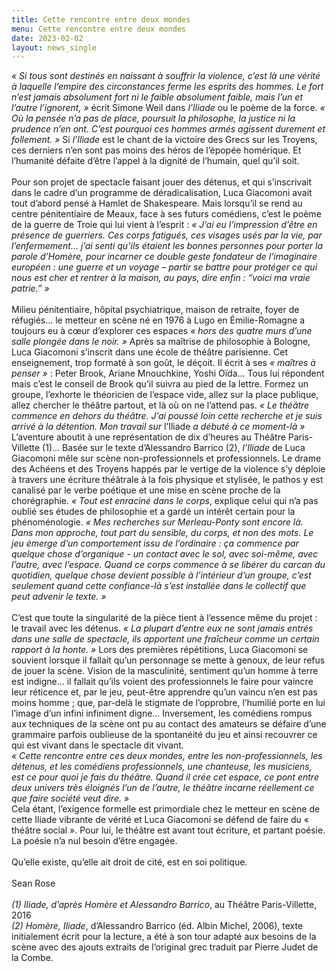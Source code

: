```yaml
---
title: Cette rencontre entre deux mondes
menu: Cette rencontre entre deux mondes
date: 2023-02-02
layout: news_single
---
```


*« Si tous sont destinés en naissant à souffrir la violence, c’est là une vérité à laquelle l’empire des circonstances ferme les esprits des hommes. Le fort n’est jamais absolument fort ni le faible absolument faible, mais l’un et l’autre l’ignorent, »*  écrit Simone Weil dans *l’Iliade* ou le poème de la force. *« Où la pensée n’a pas de place, poursuit la philosophe, la justice ni la prudence n’en ont. C’est pourquoi ces hommes armés agissent durement et follement. »* Si *l’Iliade* est le chant de la victoire des Grecs sur les Troyens, ces derniers n’en sont pas moins des héros de l’épopée homérique. Et l’humanité défaite d’être l’appel à la dignité de l’humain, quel qu’il soit.
<br><br>
Pour son projet de spectacle faisant jouer des détenus, et qui s’inscrivait dans le cadre d’un programme de déradicalisation, Luca Giacomoni avait tout d’abord pensé à Hamlet de Shakespeare. Mais lorsqu’il se rend au centre pénitentiaire de Meaux, face à ses futurs comédiens, c’est le poème de la guerre de Troie qui lui vient à l’esprit : *« J’ai eu l’impression d’être en présence de guerriers. Ces corps fatigués, ces visages usés par la vie, par l’enfermement… j’ai senti qu’ils étaient les bonnes personnes pour porter la parole d’Homère, pour incarner ce double geste fondateur de l’imaginaire européen : une guerre et un voyage – partir se battre pour protéger ce qui nous est cher et rentrer à la maison, au pays, dire enfin : “voici ma vraie patrie.” »*
<br><br>
Milieu pénitentiaire, hôpital psychiatrique, maison de retraite, foyer de réfugiés… le metteur en scène né en 1976 à Lugo en Émilie-Romagne a toujours eu à cœur d’explorer ces espaces *« hors des quatre murs d’une salle plongée dans le noir. »* Après sa maîtrise de philosophie à Bologne, Luca Giacomoni s’inscrit dans une école de théâtre parisienne. Cet enseignement, trop formaté à son goût, le déçoit. Il écrit à ses *« maîtres à penser »* : Peter Brook, Ariane Mnouchkine, Yoshi Oïda… Tous lui répondent mais c’est le conseil de Brook qu’il suivra au pied de la lettre. Formez un groupe, l’exhorte le théoricien de l’espace vide, allez sur la place publique, allez chercher le théâtre partout, et là où on ne l’attend pas. *« Le théâtre commence en dehors du théâtre. J’ai poussé loin cette recherche et je suis arrivé à la détention. Mon travail sur* l’Iliade *a débuté à ce moment-là »* L’aventure aboutit à une représentation de dix d’heures au Théâtre Paris-Villette (1)… Basée sur le texte d’Alessandro Barrico (2), *l’Iliade* de Luca Giacomoni mêle sur scène non-professionnels et professionnels. Le drame des Achéens et des Troyens happés par le vertige de la violence s’y déploie à travers une écriture théâtrale à la fois physique et stylisée, le pathos y est canalisé par le verbe poétique et une mise en scène proche de la chorégraphie. *« Tout est enraciné dans le corps*, explique celui qui n’a pas oublié ses études de philosophie et a gardé un intérêt certain pour la phénoménologie. *« Mes recherches sur Merleau-Ponty sont encore là. Dans mon approche, tout part du sensible, du corps, et non des mots. Le jeu émerge d’un comportement issu de l’ordinaire : ça commence par quelque chose d’organique - un contact avec le sol, avec soi-même, avec l’autre, avec l’espace. Quand ce corps commence à se libérer du carcan du quotidien, quelque chose devient possible à l’intérieur d’un groupe, c’est seulement quand cette confiance-là s’est installée dans le collectif que peut advenir le texte. »*
<br><br>
C’est que toute la singularité de la pièce tient à l’essence même du projet : le travail avec les détenus. *« La plupart d’entre eux ne sont jamais entrés dans une salle de spectacle, ils apportent une fraîcheur comme un certain rapport à la honte. »* Lors des premières répétitions, Luca Giacomoni se souvient lorsque il fallait qu’un personnage se mette à genoux, de leur refus de jouer la scène. Vision de la masculinité, sentiment qu’un homme à terre est indigne… il fallait qu’ils voient des professionnels le faire pour vaincre leur réticence et, par le jeu, peut-être apprendre qu’un vaincu n’en est pas moins homme ; que, par-delà le stigmate de l’opprobre, l’humilié porte en lui l’image d’un infini infiniment digne… Inversement, les comédiens rompus aux techniques de la scène ont pu au contact des amateurs se défaire d’une grammaire parfois oublieuse de la spontanéité du jeu et ainsi recouvrer ce qui est vivant dans le spectacle dit vivant.
<br>
*« Cette rencontre entre ces deux mondes, entre les non-professionnels, les détenus, et les comédiens professionnels, une chanteuse, les musiciens, est ce pour quoi je fais du théâtre. Quand il crée cet espace, ce pont entre deux univers très éloignés l’un de l’autre, le théâtre incarne réellement ce que faire société veut dire. »*
<br>
Cela étant, l’exigence formelle est primordiale chez le metteur en scène de cette Iliade vibrante de vérité et Luca Giacomoni se défend de faire du « théâtre social ». Pour lui, le théâtre est avant tout écriture, et partant poésie. La poésie n’a nul besoin d’être engagée.
<br><br>
Qu’elle existe, qu’elle ait droit de cité, est en soi politique.
<br><br>
Sean Rose
<br><br>
*(1) Iliade, d’après Homère et Alessandro Barrico*, au Théâtre Paris-Villette, 2016
<br>
*(2) Homère, Iliade*, d’Alessandro Barrico (éd. Albin Michel, 2006), texte initialement écrit pour la lecture, a été à son tour adapté aux besoins de la scène avec des ajouts extraits de l’original grec traduit par Pierre Judet de la Combe.